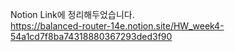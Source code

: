 Notion Link에 정리해두었습니다.  
https://balanced-router-14e.notion.site/HW_week4-54a1cd7f8ba74318880367293ded3f90
